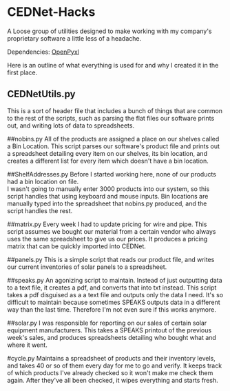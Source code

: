 # CEDNet-Hacks
A Loose group of utilities designed to make working with my company's proprietary software a little less of a headache.

Dependencies: [OpenPyxl](https://pypi.python.org/pypi/openpyxl)

Here is an outline of what everything is used for and why I created it in the first place.

## CEDNetUtils.py
This is a sort of header file that includes a bunch of things that are common to the rest of the scripts, such as parsing
the flat files our software prints out, and writing lots of data to spreadsheets.

##nobins.py
All of the products are assigned a place on our shelves called a Bin Location.  This script parses our software's
product file and prints out a spreadsheet detailing every item on our shelves, its bin location, and creates a different 
list for every item which doesn't have a bin location.  

##ShelfAddresses.py
Before I started working here, none of our products had a bin location on file.  
I wasn't going to manually enter 3000 products into our system, so this script handles that using keyboard and mouse inputs.
Bin locations are manually typed into the spreadsheet that nobins.py produced, and the script handles the rest.

##matrix.py
Every week I had to update pricing for wire and pipe.  This script assumes we bought our material from a certain vendor who always uses
the same spreadsheet to give us our prices.  It produces a pricing matrix that can be quickly imported into CEDNet.

##panels.py
This is a simple script that reads our product file, and writes our current inventories of solar panels to a spreadsheet.

##speaks.py
An agonizing script to maintain. Instead of just outputting data to a text file, it creates a pdf, and converts that into txt instead. 
This script takes a pdf disguised as a a text file and outputs only the data I need.  It's so difficult to maintain because sometimes 
SPEAKS outputs data in a different way than the last time. Therefore I'm not even sure if this works anymore.

##solar.py
I was responsible for reporting on our sales of certain solar equipment manufacturers.  This takes a SPEAKS printout of the previous 
week's sales, and produces spreadsheets detailing who bought what and where it went.  

#cycle.py
Maintains a spreadsheet of products and their inventory levels, and takes 40 or so of them every day for me to go and verify.
It keeps track of which products I've already checked so it won't make me check them again.  After they've all been checked, it wipes everything and starts fresh.
